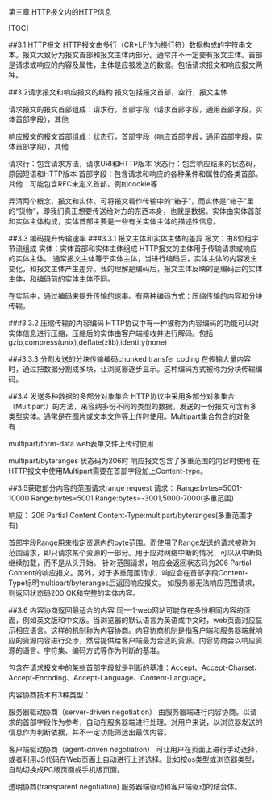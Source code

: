 第三章 HTTP报文内的HTTP信息

[TOC]

##3.1 HTTP报文
HTTP报文由多行（CR+LF作为换行符）数据构成的字符串文本。报文大致分为报文首部和报文主体两部分。通常并不一定要有报文主体。首部是请求或响应的内容及属性，主体是应被发送的数据。包括请求报文和响应报文两种。

##3.2请求报文和响应报文的结构
报文包括报文首部，空行，报文主体

请求报文的报文首部组成：请求行，首部字段（请求首部字段，通用首部字段，实体首部字段），其他

响应报文的报文首部组成：状态行，首部字段（响应首部字段，通用首部字段，实体首部字段），其他

请求行：包含请求方法，请求URI和HTTP版本
状态行：包含响应结果的状态码，原因短语和HTTP版本
首部字段：包含请求和响应的各种条件和属性的各类首部。
其他：可能包含RFC未定义首部，例如cookie等

弄清两个概念，报文和实体。可将报文看作传输中的“箱子”，而实体是“箱子”里的“货物”，即我们真正想要传送给对方的东西本身，也就是数据。实体由实体首部和实体主体构成，实体首部主要是一些有关实体主体的描述性信息。

##3.3 编码提升传输速率
###3.3.1 报文主体和实体主体的差异
报文：由8位组字节流组成
实体：实体首部和实体主体组成
HTTP报文的主体用于传输请求或响应的实体主体。
通常报文主体等于实体主体，当进行编码后，实体主体的内容发生变化，和报文主体产生差异。我的理解是编码后，报文主体反映的是编码后的实体主体，和编码前的实体主体不同。

在实际中，通过编码来提升传输的速率。有两种编码方式：压缩传输的内容和分块传输。

###3.3.2 压缩传输的内容编码
HTTP协议中有一种被称为内容编码的功能可以对实体信息进行压缩，压缩后的实体由客户端接收并进行解码。包括gzip,compress(unix),deflate(zlib),identity(none)

###3.3.3 分割发送的分块传输编码chunked transfer coding
在传输大量内容时，通过把数据分割成多块，让浏览器逐步显示。这种编码方式被称为分块传输编码。

##3.4 发送多种数据的多部分对象集合
HTTP协议中采用多部分对象集合（Multipart）的方法，来容纳多份不同的类型的数据。发送的一份报文可含有多类型实体。通常是在图片或文本文件等上传时使用。Multipart集合包含的对象有：

multipart/form-data web表单文件上传时使用

multipart/byteranges 状态码为206时 响应报文包含了多重范围的内容时使用
在HTTP报文中使用Multipart需要在首部字段加上Content-type。

##3.5获取部分内容的范围请求range request
请求：
Range:bytes=5001-10000
Range:bytes=5001
Range:bytes=-3001,5000-7000(多重范围)

响应：
206 Partial Content
Content-Type:multipart/byteranges(多重范围才有)

首部字段Range用来指定资源内的byte范围。而使用了Range发送的请求被称为范围请求，即只请求某个资源的一部分。用于应对网络中断的情况，可以从中断处继续加载，而不是从头开始。
针对范围请求，响应会返回状态码为206 Partial Content的响应报文。另外，对于多重范围请求，响应会在首部字段Content-Type标明multipart/byteranges后返回响应报文。
如服务器无法响应范围请求，则返回状态码200 OK和完整的实体内容。

##3.6 内容协商返回最适合的内容
同一个web网站可能存在多份相同内容的页面，例如英文版和中文版。当浏览器的默认语言为英语或中文时，web页面对应显示相应语言。这样的机制称为内容协商。内容协商机制是指客户端和服务器端就响应的资源内容进行交涉，然后提供给客户端最为合适的资源。内容协商会以响应资源的语言、字符集、编码方式等作为判断的基准。

包含在请求报文中的某些首部字段就是判断的基准：Accept、Accept-Charset、Accept-Encoding、Accept-Language、Content-Language。

内容协商技术有3种类型：

服务器驱动协商（server-driven negotiation）
由服务器端进行内容协商。以请求的首部字段作为参考，自动在服务器端进行处理。对用户来说，以浏览器发送的信息作为判断依据，并不一定功能筛选出最优内容。

客户端驱动协商（agent-driven negotiation）
可让用户在页面上进行手动选择，或者利用JS代码在Web页面上自动进行上述选择。比如按os类型或浏览器类型，自动切换成PC版页面或手机版页面。

透明协商(transparent negotiation)
服务器端驱动和客户端驱动的结合体。

